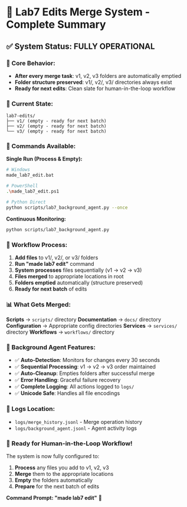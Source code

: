 # 🤖 Lab7 Edits Merge System - Complete Summary

## ✅ **System Status: FULLY OPERATIONAL**

### **🎯 Core Behavior:**
- **After every merge task**: v1, v2, v3 folders are automatically emptied
- **Folder structure preserved**: v1/, v2/, v3/ directories always exist
- **Ready for next edits**: Clean slate for human-in-the-loop workflow

### **📁 Current State:**
```
lab7-edits/
├── v1/ (empty - ready for next batch)
├── v2/ (empty - ready for next batch)  
└── v3/ (empty - ready for next batch)
```

### **🚀 Commands Available:**

**Single Run (Process & Empty):**
```bash
# Windows
made_lab7_edit.bat

# PowerShell  
.\made_lab7_edit.ps1

# Python Direct
python scripts/lab7_background_agent.py --once
```

**Continuous Monitoring:**
```bash
python scripts/lab7_background_agent.py
```

### **🔄 Workflow Process:**

1. **Add files** to v1/, v2/, or v3/ folders
2. **Run "made lab7 edit"** command
3. **System processes** files sequentially (v1 → v2 → v3)
4. **Files merged** to appropriate locations in root
5. **Folders emptied** automatically (structure preserved)
6. **Ready for next batch** of edits

### **📊 What Gets Merged:**

**Scripts** → `scripts/` directory
**Documentation** → `docs/` directory  
**Configuration** → Appropriate config directories
**Services** → `services/` directory
**Workflows** → `workflows/` directory

### **🤖 Background Agent Features:**

- ✅ **Auto-Detection**: Monitors for changes every 30 seconds
- ✅ **Sequential Processing**: v1 → v2 → v3 order maintained
- ✅ **Auto-Cleanup**: Empties folders after successful merge
- ✅ **Error Handling**: Graceful failure recovery
- ✅ **Complete Logging**: All actions logged to `logs/`
- ✅ **Unicode Safe**: Handles all file encodings

### **📝 Logs Location:**
- `logs/merge_history.jsonl` - Merge operation history
- `logs/background_agent.jsonl` - Agent activity logs

### **🎉 Ready for Human-in-the-Loop Workflow!**

The system is now fully configured to:
1. **Process** any files you add to v1, v2, v3
2. **Merge** them to the appropriate locations
3. **Empty** the folders automatically
4. **Prepare** for the next batch of edits

**Command Prompt: "made lab7 edit"** 🚀

